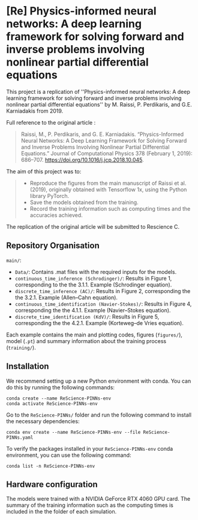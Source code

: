 # [Re] Physics-informed neural networks: A deep learning framework for solving forward and inverse problems involving nonlinear partial differential equations 

This project is a replication of ''Physics-informed neural networks: A deep learning framework for solving forward and inverse problems involving nonlinear partial differential equations'' by M. Raissi, P. Perdikaris, and G.E. Karniadakis from 2019.

Full reference to the original article :

> Raissi, M., P. Perdikaris, and G. E. Karniadakis. “Physics-Informed Neural Networks: A Deep Learning Framework for Solving Forward and Inverse Problems Involving Nonlinear Partial Differential Equations.” Journal of Computational Physics 378 (February 1, 2019): 686–707. https://doi.org/10.1016/j.jcp.2018.10.045.


The aim of this project was to:

>- Reproduce the figures from the main manuscript of Raissi et al. (2019), originally obtained with Tensorflow 1x, using the Python library PyTorch. 
> - Save the models obtained from the training.
> - Record the training information such as computing times and the accuracies achieved.

The replication of the original article will be submitted to Rescience C.

## Repository Organisation

`main/`:

- `Data/`: Contains .mat files with the required inputs for the models.
- `continuous_time_inference (Schrodinger)/`: Results in Figure 1, corresponding to the the 3.1.1. Example (Schrodinger equation).
- `discrete_time_inference (AC)/`: Results in Figure 2, corresponding the the 3.2.1. Example (Allen–Cahn equation).
- `continuous_time_identification (Navier-Stokes)/`: Results in Figure 4, corresponding the the 4.1.1. Example (Navier–Stokes equation).
- `discrete_time_identification (KdV)/`: Results in Figure 5, corresponding the the 4.2.1. Example (Korteweg–de Vries equation).

Each example contains the main and plotting codes, figures (`figures/`), model (`.pt`) and summary information about the training process (`training/`).  

## Installation

We recommend setting up a new Python environment with conda. You can do this by running the following commands:

```
conda create --name ReScience-PINNs-env
conda activate ReScience-PINNs-env
```

Go to the `ReScience-PINNs/` folder and run the following command to install the necessary dependencies:

 ```
conda env create --name ReScience-PINNs-env --file ReScience-PINNs.yaml
 ```

To verify the packages installed in your `ReScience-PINNs-env` conda environment, you can use the following command:

 ```
conda list -n ReScience-PINNs-env
 ```

 
## Hardware configuration

The models were trained with a NVIDIA GeForce RTX 4060 GPU card. The summary of the training information such as the computing times is included in the the folder of each simulation.

